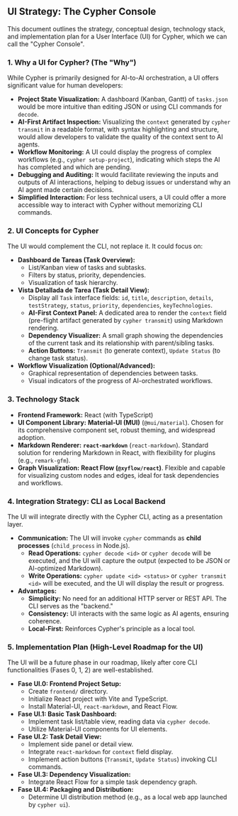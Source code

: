 ## UI Strategy: The Cypher Console

This document outlines the strategy, conceptual design, technology stack, and implementation plan for a User Interface (UI) for Cypher, which we can call the "Cypher Console".

### 1. Why a UI for Cypher? (The "Why")

While Cypher is primarily designed for AI-to-AI orchestration, a UI offers significant value for human developers:

*   **Project State Visualization:** A dashboard (Kanban, Gantt) of `tasks.json` would be more intuitive than editing JSON or using CLI commands for `decode`.
*   **AI-First Artifact Inspection:** Visualizing the `context` generated by `cypher transmit` in a readable format, with syntax highlighting and structure, would allow developers to validate the quality of the context sent to AI agents.
*   **Workflow Monitoring:** A UI could display the progress of complex workflows (e.g., `cypher setup-project`), indicating which steps the AI has completed and which are pending.
*   **Debugging and Auditing:** It would facilitate reviewing the inputs and outputs of AI interactions, helping to debug issues or understand why an AI agent made certain decisions.
*   **Simplified Interaction:** For less technical users, a UI could offer a more accessible way to interact with Cypher without memorizing CLI commands.

### 2. UI Concepts for Cypher

The UI would complement the CLI, not replace it. It could focus on:

*   **Dashboard de Tareas (Task Overview):**
    *   List/Kanban view of tasks and subtasks.
    *   Filters by status, priority, dependencies.
    *   Visualization of task hierarchy.
*   **Vista Detallada de Tarea (Task Detail View):**
    *   Display all `Task` interface fields: `id`, `title`, `description`, `details`, `testStrategy`, `status`, `priority`, `dependencies`, `keyTechnologies`.
    *   **AI-First Context Panel:** A dedicated area to render the `context` field (pre-flight artifact generated by `cypher transmit`) using Markdown rendering.
    *   **Dependency Visualizer:** A small graph showing the dependencies of the current task and its relationship with parent/sibling tasks.
    *   **Action Buttons:** `Transmit` (to generate context), `Update Status` (to change task status).
*   **Workflow Visualization (Optional/Advanced):**
    *   Graphical representation of dependencies between tasks.
    *   Visual indicators of the progress of AI-orchestrated workflows.

### 3. Technology Stack

*   **Frontend Framework:** React (with TypeScript)
*   **UI Component Library:** **Material-UI (MUI)** (`@mui/material`). Chosen for its comprehensive component set, robust theming, and widespread adoption.
*   **Markdown Renderer:** **`react-markdown`** (`react-markdown`). Standard solution for rendering Markdown in React, with flexibility for plugins (e.g., `remark-gfm`).
*   **Graph Visualization:** **React Flow (`@xyflow/react`)**. Flexible and capable for visualizing custom nodes and edges, ideal for task dependencies and workflows.

### 4. Integration Strategy: CLI as Local Backend

The UI will integrate directly with the Cypher CLI, acting as a presentation layer.

*   **Communication:** The UI will invoke `cypher` commands as **child processes** (`child_process` in Node.js).
    *   **Read Operations:** `cypher decode <id>` or `cypher decode` will be executed, and the UI will capture the output (expected to be JSON or AI-optimized Markdown).
    *   **Write Operations:** `cypher update <id> <status>` or `cypher transmit <id>` will be executed, and the UI will display the result or progress.
*   **Advantages:**
    *   **Simplicity:** No need for an additional HTTP server or REST API. The CLI serves as the "backend."
    *   **Consistency:** UI interacts with the same logic as AI agents, ensuring coherence.
    *   **Local-First:** Reinforces Cypher's principle as a local tool.

### 5. Implementation Plan (High-Level Roadmap for the UI)

The UI will be a future phase in our roadmap, likely after core CLI functionalities (Fases 0, 1, 2) are well-established.

*   **Fase UI.0: Frontend Project Setup:**
    *   Create `frontend/` directory.
    *   Initialize React project with Vite and TypeScript.
    *   Install Material-UI, `react-markdown`, and React Flow.
*   **Fase UI.1: Basic Task Dashboard:**
    *   Implement task list/table view, reading data via `cypher decode`.
    *   Utilize Material-UI components for UI elements.
*   **Fase UI.2: Task Detail View:**
    *   Implement side panel or detail view.
    *   Integrate `react-markdown` for `context` field display.
    *   Implement action buttons (`Transmit`, `Update Status`) invoking CLI commands.
*   **Fase UI.3: Dependency Visualization:**
    *   Integrate React Flow for a simple task dependency graph.
*   **Fase UI.4: Packaging and Distribution:**
    *   Determine UI distribution method (e.g., as a local web app launched by `cypher ui`).
